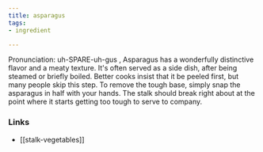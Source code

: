 ```yaml
---
title: asparagus
tags:
- ingredient

---
```

Pronunciation: uh-SPARE-uh-gus , Asparagus has a wonderfully distinctive flavor and a meaty texture. It's often served as a side dish, after being steamed or briefly boiled. Better cooks insist that it be peeled first, but many people skip this step. To remove the tough base, simply snap the asparagus in half with your hands. The stalk should break right about at the point where it starts getting too tough to serve to company.

### Links

* [[stalk-vegetables]]
